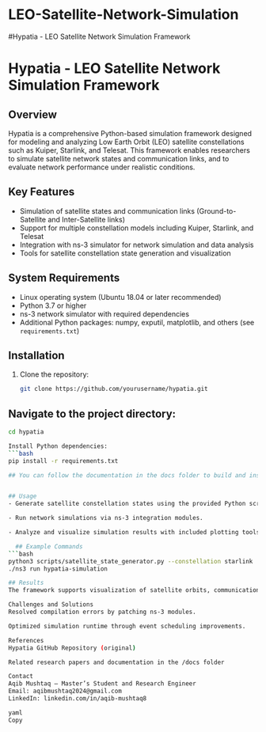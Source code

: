 # LEO-Satellite-Network-Simulation
#Hypatia - LEO Satellite Network Simulation Framework
# Hypatia - LEO Satellite Network Simulation Framework

## Overview
Hypatia is a comprehensive Python-based simulation framework designed for modeling and analyzing Low Earth Orbit (LEO) satellite constellations such as Kuiper, Starlink, and Telesat. This framework enables researchers to simulate satellite network states and communication links, and to evaluate network performance under realistic conditions.

## Key Features
- Simulation of satellite states and communication links (Ground-to-Satellite and Inter-Satellite links)
- Support for multiple constellation models including Kuiper, Starlink, and Telesat
- Integration with ns-3 simulator for network simulation and data analysis
- Tools for satellite constellation state generation and visualization

## System Requirements
- Linux operating system (Ubuntu 18.04 or later recommended)
- Python 3.7 or higher
- ns-3 network simulator with required dependencies
- Additional Python packages: numpy, exputil, matplotlib, and others (see `requirements.txt`)

## Installation
1. Clone the repository:
   ```bash
   git clone https://github.com/yourusername/hypatia.git
## Navigate to the project directory:
```bash
cd hypatia

Install Python dependencies:
```bash
pip install -r requirements.txt

## You can follow the documentation in the docs folder to build and install ns-3 modules.


## Usage
- Generate satellite constellation states using the provided Python scripts.

- Run network simulations via ns-3 integration modules.

- Analyze and visualize simulation results with included plotting tools.

  ## Example Commands
```bash
python3 scripts/satellite_state_generator.py --constellation starlink
./ns3 run hypatia-simulation

## Results
The framework supports visualization of satellite orbits, communication link quality, and network performance metrics.

Challenges and Solutions
Resolved compilation errors by patching ns-3 modules.

Optimized simulation runtime through event scheduling improvements.

References
Hypatia GitHub Repository (original)

Related research papers and documentation in the /docs folder

Contact
Aqib Mushtaq — Master’s Student and Research Engineer
Email: aqibmushtaq2024@gmail.com
LinkedIn: linkedin.com/in/aqib-mushtaq8

yaml
Copy



